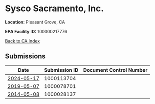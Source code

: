 # Sysco Sacramento, Inc.

**Location:** Pleasant Grove, CA

**EPA Facility ID:** 100000217776

[Back to CA Index](../../index.md)

## Submissions

| Date | Submission ID | Document Control Number |
|------|--------------|-------------------------|
| [2024-05-17](submissions/1000113704.md) | 1000113704 |  |
| [2019-05-07](submissions/1000078701.md) | 1000078701 |  |
| [2014-05-08](submissions/1000028137.md) | 1000028137 |  |
